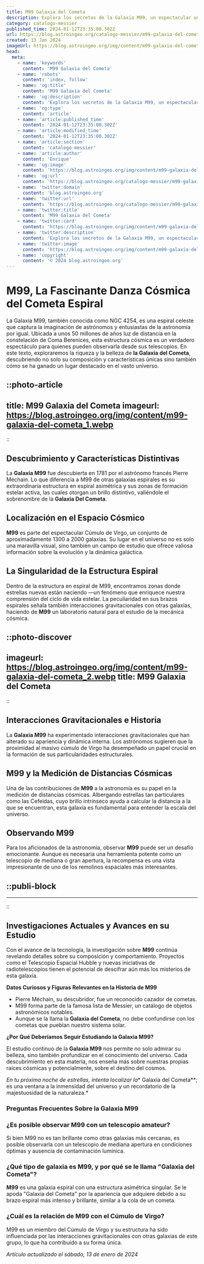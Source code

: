 ```yaml
---
title: M99 Galaxia del Cometa
description: Explora los secretos de la Galaxia M99, un espectacular universo en espiral lleno de estrellas, nebulosas y misterios cósmicos.
category: catalogo-messier
published_time: 2024-01-12T23:35:00.302Z
url: https://blog.astroingeo.org/catalogo-messier/m99-galaxia-del-cometa
created: 13 Jan 2024
imageUrl: https://blog.astroingeo.org/img/content/m99-galaxia-del-cometa_1.webp
head:
  meta:
    - name: 'keywords'
      content: 'M99 Galaxia del Cometa'
    - name: 'robots'
      content: 'index, follow'
    - name: 'og:title'
      content: 'M99 Galaxia del Cometa'
    - name: 'og:description'
      content: 'Explora los secretos de la Galaxia M99, un espectacular universo en espiral lleno de estrellas, nebulosas y misterios cósmicos.'
    - name: 'og:type'
      content: 'article'
    - name: 'article:published_time'
      content: '2024-01-12T23:35:00.302Z'
    - name: 'article:modified_time'
      content: '2024-01-12T23:35:00.302Z'
    - name: 'article:section'
      content: 'catalogo-messier'
    - name: 'article:author'
      content: 'Enrique'
    - name: 'og:image'
      content: 'https://blog.astroingeo.org/img/content/m99-galaxia-del-cometa_1.webp'
    - name: 'og:url'
      content: 'https://blog.astroingeo.org/catalogo-messier/m99-galaxia-del-cometa'
    - name: 'twitter:domain'
      content: 'blog.astroingeo.org'
    - name: 'twitter:url'
      content: 'https://blog.astroingeo.org/catalogo-messier/m99-galaxia-del-cometa'
    - name: 'twitter:title'
      content: 'M99 Galaxia del Cometa'
    - name: 'twitter:card'
      content: 'https://blog.astroingeo.org/img/content/m99-galaxia-del-cometa_1.webp'
    - name: 'twitter:description'
      content: 'Explora los secretos de la Galaxia M99, un espectacular universo en espiral lleno de estrellas, nebulosas y misterios cósmicos.'
    - name: 'twitter:image'
      content: 'https://blog.astroingeo.org/img/content/m99-galaxia-del-cometa_1.webp'
    - name: 'copyright'
      content: '© 2024 blog.astroingeo.org'
---
```

# M99, La Fascinante Danza Cósmica del Cometa Espiral

La Galaxia M99, también conocida como NGC 4254, es una espiral celeste que captura la imaginación de astrónomos y entusiastas de la astronomía por igual. Ubicada a unos 50 millones de años luz de distancia en la constelación de Coma Berenices, esta estructura cósmica es un verdadero espectáculo para quienes pueden observarla desde sus telescopios. En este texto, exploraremos la riqueza y la belleza de **la Galaxia del Cometa**, descubriendo no solo su composición y características únicas sino también cómo se ha ganado un lugar destacado en el vasto universo.


::photo-article
---
title: M99 Galaxia del Cometa
imageurl: https://blog.astroingeo.org/img/content/m99-galaxia-del-cometa_1.webp
---
::


## Descubrimiento y Características Distintivas

La **Galaxia M99** fue descubierta en 1781 por el astrónomo francés Pierre Méchain. Lo que diferencia a M99 de otras galaxias espirales es su extraordinaria estructura en espiral asimétrica y sus zonas de formación estelar activa, las cuales otorgan un brillo distintivo, valiéndole el sobrenombre de la **Galaxia Del Cometa**.

## Localización en el Espacio Cósmico

**M99** es parte del espectacular Cúmulo de Virgo, un conjunto de aproximadamente 1300 a 2000 galaxias. Su lugar en el universo no es solo una maravilla visual, sino también un campo de estudio que ofrece valiosa información sobre la evolución y la dinámica galáctica.

## La Singularidad de la Estructura Espiral

Dentro de la estructura en espiral de M99, encontramos zonas donde estrellas nuevas están naciendo —un fenómeno que enriquece nuestra comprensión del ciclo de vida estelar. La peculiaridad en sus brazos espirales señala también interacciones gravitacionales con otras galaxias, haciendo de **M99** un laboratorio natural para el estudio de la mecánica cósmica.


::photo-discover
---
imageurl: https://blog.astroingeo.org/img/content/m99-galaxia-del-cometa_2.webp
title: M99 Galaxia del Cometa
---
::


## Interacciones Gravitacionales e Historia

La **Galaxia M99** ha experimentado interacciones gravitacionales que han alterado su apariencia y dinámica interna. Los astrónomos sugieren que la proximidad al masivo cúmulo de Virgo ha desempeñado un papel crucial en la formación de sus particularidades estructurales.

## M99 y la Medición de Distancias Cósmicas

Una de las contribuciones de **M99** a la astronomía es su papel en la medición de distancias cósmicas. Albergando estrellas tan particulares como las Cefeidas, cuyo brillo intrínseco ayuda a calcular la distancia a la que se encuentran, esta galaxia es fundamental para entender la escala del universo.

## Observando M99

Para los aficionados de la astronomía, observar **M99** puede ser un desafío emocionante. Aunque es necesaria una herramienta potente como un telescopio de mediana o gran apertura, la recompensa es una vista impresionante de uno de los remolinos espaciales más interesantes.


  ::publi-block
  ---
  ---
  ::
  
  
## Investigaciones Actuales y Avances en su Estudio

Con el avance de la tecnología, la investigación sobre **M99** continúa revelando detalles sobre su composición y comportamiento. Proyectos como el Telescopio Espacial Hubble y nuevas iniciativas de radiotelescopios tienen el potencial de descifrar aún más los misterios de esta galaxia.

**Datos Curiosos y Figuras Relevantes en la Historia de M99**

- Pierre Méchain, su descubridor, fue un reconocido cazador de cometas.
- M99 forma parte de la famosa lista de Messier, un catálogo de objetos astronómicos notables.
- Aunque se la llama la **Galaxia del Cometa**, no debe confundirse con los cometas que pueblan nuestro sistema solar.

**¿Por Qué Deberíamos Seguir Estudiando la Galaxia M99?**

El estudio continuo de la **Galaxia M99** nos permite no solo admirar su belleza, sino también profundizar en el conocimiento del universo. Cada descubrimiento en esta materia, nos enseña más sobre nuestras propias raíces cósmicas y potencialmente, sobre el destino del cosmos.

*En tu próxima noche de estrellas, intenta localizar la** Galaxia del Cometa**; es una ventana a la inmensidad del universo y un recordatorio de la majestuosidad de la naturaleza.*

### Preguntas Frecuentes Sobre la Galaxia M99

### ¿Es posible observar M99 con un telescopio amateur?

Si bien M99 no es tan brillante como otras galaxias más cercanas, es posible observarla con un telescopio de mediana apertura en condiciones óptimas y ausencia de contaminación lumínica.

### ¿Qué tipo de galaxia es M99, y por qué se le llama "Galaxia del Cometa"?

**M99** es una galaxia espiral con una estructura asimétrica singular. Se le apoda "Galaxia del Cometa" por la apariencia que adquiere debido a su brazo espiral más intenso y brillante, similar a la cola de un cometa.

### ¿Cuál es la relación de M99 con el Cúmulo de Virgo?

M99 es un miembro del Cúmulo de Virgo y su estructura ha sido influenciada por las interacciones gravitacionales con otras galaxias de este grupo, lo que ha contribuido a su forma única.


_Artículo actualizado el sábado, 13 de enero de 2024_